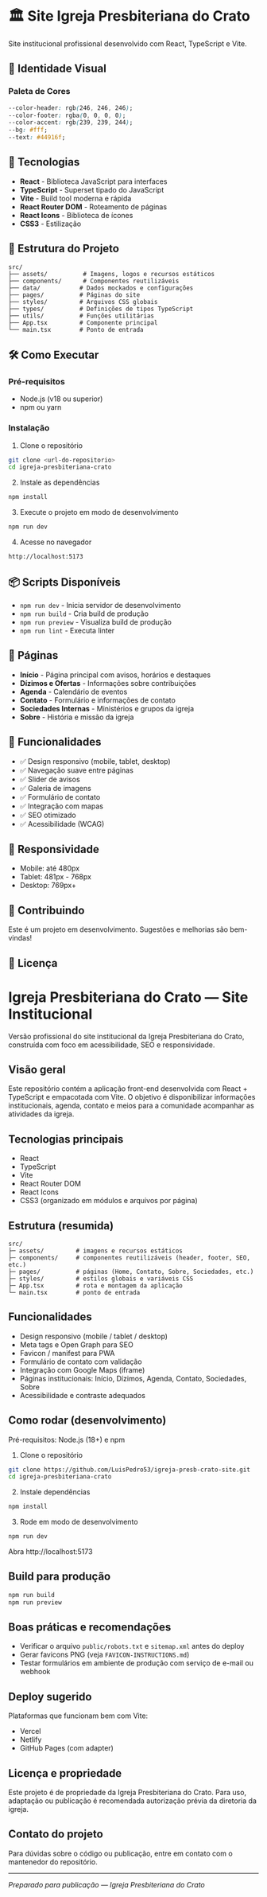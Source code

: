 # 🏛️ Site Igreja Presbiteriana do Crato

Site institucional profissional desenvolvido com React, TypeScript e Vite.

## 🎨 Identidade Visual

### Paleta de Cores

```css
--color-header: rgb(246, 246, 246);
--color-footer: rgba(0, 0, 0, 0);
--color-accent: rgb(239, 239, 244);
--bg: #fff;
--text: #44916f;
```

## 🚀 Tecnologias

- **React** - Biblioteca JavaScript para interfaces
- **TypeScript** - Superset tipado do JavaScript
- **Vite** - Build tool moderna e rápida
- **React Router DOM** - Roteamento de páginas
- **React Icons** - Biblioteca de ícones
- **CSS3** - Estilização

## 📁 Estrutura do Projeto

```
src/
├── assets/          # Imagens, logos e recursos estáticos
├── components/      # Componentes reutilizáveis
├── data/           # Dados mockados e configurações
├── pages/          # Páginas do site
├── styles/         # Arquivos CSS globais
├── types/          # Definições de tipos TypeScript
├── utils/          # Funções utilitárias
├── App.tsx         # Componente principal
└── main.tsx        # Ponto de entrada
```

## 🛠️ Como Executar

### Pré-requisitos

- Node.js (v18 ou superior)
- npm ou yarn

### Instalação

1. Clone o repositório

```bash
git clone <url-do-repositorio>
cd igreja-presbiteriana-crato
```

2. Instale as dependências

```bash
npm install
```

3. Execute o projeto em modo de desenvolvimento

```bash
npm run dev
```

4. Acesse no navegador

```
http://localhost:5173
```

## 📦 Scripts Disponíveis

- `npm run dev` - Inicia servidor de desenvolvimento
- `npm run build` - Cria build de produção
- `npm run preview` - Visualiza build de produção
- `npm run lint` - Executa linter

## 📄 Páginas

- **Início** - Página principal com avisos, horários e destaques
- **Dízimos e Ofertas** - Informações sobre contribuições
- **Agenda** - Calendário de eventos
- **Contato** - Formulário e informações de contato
- **Sociedades Internas** - Ministérios e grupos da igreja
- **Sobre** - História e missão da igreja

## 🎯 Funcionalidades

- ✅ Design responsivo (mobile, tablet, desktop)
- ✅ Navegação suave entre páginas
- ✅ Slider de avisos
- ✅ Galeria de imagens
- ✅ Formulário de contato
- ✅ Integração com mapas
- ✅ SEO otimizado
- ✅ Acessibilidade (WCAG)

## 📱 Responsividade

- Mobile: até 480px
- Tablet: 481px - 768px
- Desktop: 769px+

## 🤝 Contribuindo

Este é um projeto em desenvolvimento. Sugestões e melhorias são bem-vindas!

## 📝 Licença

# Igreja Presbiteriana do Crato — Site Institucional

Versão profissional do site institucional da Igreja Presbiteriana do Crato, construída com foco em acessibilidade, SEO e responsividade.

## Visão geral

Este repositório contém a aplicação front-end desenvolvida com React + TypeScript e empacotada com Vite. O objetivo é disponibilizar informações institucionais, agenda, contato e meios para a comunidade acompanhar as atividades da igreja.

## Tecnologias principais

- React
- TypeScript
- Vite
- React Router DOM
- React Icons
- CSS3 (organizado em módulos e arquivos por página)

## Estrutura (resumida)

```
src/
├─ assets/         # imagens e recursos estáticos
├─ components/     # componentes reutilizáveis (header, footer, SEO, etc.)
├─ pages/          # páginas (Home, Contato, Sobre, Sociedades, etc.)
├─ styles/         # estilos globais e variáveis CSS
├─ App.tsx         # rota e montagem da aplicação
└─ main.tsx        # ponto de entrada
```

## Funcionalidades

- Design responsivo (mobile / tablet / desktop)
- Meta tags e Open Graph para SEO
- Favicon / manifest para PWA
- Formulário de contato com validação
- Integração com Google Maps (iframe)
- Páginas institucionais: Início, Dízimos, Agenda, Contato, Sociedades, Sobre
- Acessibilidade e contraste adequados

## Como rodar (desenvolvimento)

Pré-requisitos: Node.js (18+) e npm

1. Clone o repositório

```bash
git clone https://github.com/LuisPedro53/igreja-presb-crato-site.git
cd igreja-presbiteriana-crato
```

2. Instale dependências

```bash
npm install
```

3. Rode em modo de desenvolvimento

```bash
npm run dev
```

Abra http://localhost:5173

## Build para produção

```bash
npm run build
npm run preview
```

## Boas práticas e recomendações

- Verificar o arquivo `public/robots.txt` e `sitemap.xml` antes do deploy
- Gerar favicons PNG (veja `FAVICON-INSTRUCTIONS.md`)
- Testar formulários em ambiente de produção com serviço de e-mail ou webhook

## Deploy sugerido

Plataformas que funcionam bem com Vite:

- Vercel
- Netlify
- GitHub Pages (com adapter)

## Licença e propriedade

Este projeto é de propriedade da Igreja Presbiteriana do Crato. Para uso, adaptação ou publicação é recomendada autorização prévia da diretoria da igreja.

## Contato do projeto

Para dúvidas sobre o código ou publicação, entre em contato com o mantenedor do repositório.

---

_Preparado para publicação — Igreja Presbiteriana do Crato_
